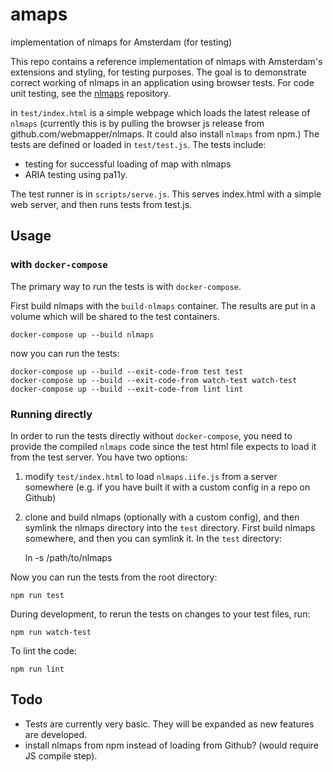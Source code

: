 # amaps
implementation of nlmaps for Amsterdam (for testing)

This repo contains a reference implementation of nlmaps with Amsterdam's extensions and styling, for testing purposes. The goal is to demonstrate correct working of nlmaps in an application using browser tests. For code unit testing, see the [nlmaps](https://github.com/webmapper/nlmaps) repository.

in `test/index.html` is a simple webpage which loads the latest release of `nlmaps` (currently this is by pulling the browser js release from github.com/webmapper/nlmaps. It could also install `nlmaps` from npm.) The tests are defined or loaded in `test/test.js`. The tests include:

* testing for successful loading of map with nlmaps
* ARIA testing using pa11y.

The test runner is in `scripts/serve.js`. This serves index.html with a simple web server, and then runs tests from test.js.

Usage
-----

### with `docker-compose`

The primary way to run the tests is with `docker-compose`.

First build nlmaps with the `build-nlmaps` container. The results are put in a volume which will be shared to the test containers.

    docker-compose up --build nlmaps

now you can run the tests:

    docker-compose up --build --exit-code-from test test
    docker-compose up --build --exit-code-from watch-test watch-test
    docker-compose up --build --exit-code-from lint lint

### Running directly
In order to run the tests directly without `docker-compose`, you need to provide the compiled `nlmaps` code since the test html file expects to load it from the test server. You have two options:

1. modify `test/index.html` to load `nlmaps.iife.js` from a server somewhere (e.g. if you have built it with a custom config in a repo on Github)
2. clone and build nlmaps (optionally with a custom config), and then symlink the nlmaps directory into the `test` directory. First build nlmaps somewhere, and then you can symlink it. In the `test` directory:

    ln -s /path/to/nlmaps

Now you can run the tests from the root directory:

    npm run test

During development, to rerun the tests on changes to your test files, run:

    npm run watch-test

To lint the code:

    npm run lint


Todo
----
* Tests are currently very basic. They will be expanded as new features are developed.
* install nlmaps from npm instead of loading from Github? (would require JS compile step).

